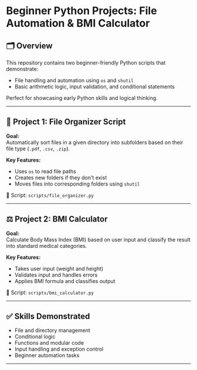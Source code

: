 # Beginner Python Projects: File Automation & BMI Calculator

## 🗂️ Overview

This repository contains two beginner-friendly Python scripts that demonstrate:
- File handling and automation using `os` and `shutil`
- Basic arithmetic logic, input validation, and conditional statements

Perfect for showcasing early Python skills and logical thinking.

---

## 📁 Project 1: File Organizer Script

**Goal:**  
Automatically sort files in a given directory into subfolders based on their file type (`.pdf`, `.csv`, `.zip`).

**Key Features:**
- Uses `os` to read file paths
- Creates new folders if they don't exist
- Moves files into corresponding folders using `shutil`

📄 Script: `scripts/file_organizer.py`

---

## ⚖️ Project 2: BMI Calculator

**Goal:**  
Calculate Body Mass Index (BMI) based on user input and classify the result into standard medical categories.

**Key Features:**
- Takes user input (weight and height)
- Validates input and handles errors
- Applies BMI formula and classifies output

📄 Script: `scripts/bmi_calculator.py`

---

## ✅ Skills Demonstrated
- File and directory management
- Conditional logic
- Functions and modular code
- Input handling and exception control
- Beginner automation tasks

---
